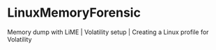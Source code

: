 # LinuxMemoryForensic
 Memory dump with LiME | Volatility setup | Creating a Linux profile for Volatility
